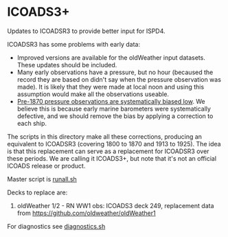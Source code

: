 # ICOADS3+

Updates to ICOADSR3 to provide better input for ISPD4.

ICOADSR3 has some problems with early data: 

* Improved versions are available for the oldWeather input datasets. These updates should be included.
* Many early observations have a pressure, but no hour (becaused the record they are based on didn't say when the pressure observation was made). It is likely that they were made at local noon and using this assumption would make all the observations useable.
* [Pre-1870 pressure observations are systematically biased low](http://reanalyses.org/index.php/observations/pressure-biases-early-ship-observations). We believe this is because early marine barometers were systematically defective, and we should remove the bias by applying a correction to each ship. 

The scripts in this directory make all these corrections, producing an equivalent to ICOADSR3 (covering 1800 to 1870 and 1913 to 1925). The idea is that this replacement can serve as a replacement for ICOADSR3 over these periods. We are calling it ICOADS3+, but note that it's not an official ICOADS release or product. 

Master script is [runall.sh](runall.sh)

Decks to replace are:

1. oldWeather 1/2 - RN WW1 obs: ICOADS3 deck 249, replacement data from https://github.com/oldweather/oldWeather1

For diagnostics see [diagnostics.sh](disgnostics.sh)
